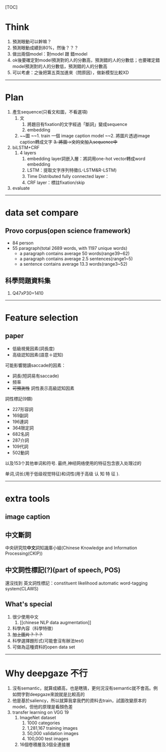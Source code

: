 [TOC]



# Think
1. 預測眼動可以幹嘛？
2. 預測眼動成績到80%，然後？？？
3. 做出兩個model：對model 跟 錯model
4. ok後要確定對model預測對的人的分數高，預測錯的人的分數低；也要確定錯model預測對的人的分數低，預測錯的人的分數高
5. 可以考慮：之後把第五頁加進來（問原因），做新模型比較XD

---

# Plan
1. 產生sequence(只看文和圖，不看選項)
	1. 文
		1. 將題目有fixation的文字經過「斷詞」變成sequence
		2. embedding
	2. ~~圖
		~~1. train 一個 image caption model
		~~2. 將圖片透過image caption轉成文字
		~~3. 將圖->文的文加入sequence中~~
2. biLSTM+CRF
	1. 4 layers
		1. embedding layer詞嵌入層：將詞用one-hot vector轉成word embedding 
		2. LSTM：提取文字序列特徵(L-LSTM&R-LSTM)
		3. Time Distributed fully connected layer：
		4. CRF layer：標註fixation/skip
3. evaluate

---

# data set compare
## Provo corpus(open science framework)
- 84 person
- 55 paragraph(total 2689 words, with 1197 unique words)
	- a paragraph contains average 50 words(range39~62)
	- a paragraph contains average 2.5 sentences(range1~5)
	- a sentence contains average 13.3 words(range3~52)

## 科學問題資料集
1. Q47xP30=1410

---

# Feature selection
## paper
 - 低級視覺因素(詞長度)
 - 高级認知因素(語意＋認知)

可能影響閱讀saccade的因素：
- 詞長(短詞易有saccade)
- 频率
- ~~可預測性~~ 詞性表示高級認知因素

詞性標記(9類)
- 227形容詞
- 169副詞
- 196連詞
- 364限定詞
- 682名詞
- 287介詞
- 109代詞
- 502動詞

以及153个其他单词和符号. 最终,神经网络使用的特征包含嵌入处理过的

单词,词长(用于低级视觉特征)和词性(用于高级 认 知 特 征 ).

---

# extra tools
## image caption 

## 中文斷詞
中央研究院**中文**詞知識庫小組(Chinese Knowledge and Information Processing(CKIP))

## 中文詞性標記(?)(part of speech, POS)

還沒找到
英文詞性標記：constituent likelihood automatic word-tagging system(CLAWS)

## What's special
1. 很少使用中文
	1. [[chinese NLP data augmentation]]
2. 科學內容（科學特徵）
3. ~~加上圖片？？？~~
4. 科學選擇題形式(可能會沒有辦法test)
5. 可做為這種資料的open data set



---

# Why deepgaze 不行
1. 沒有semantic，就算成績高，也是瞎猜，更何況沒有semantic就不會高。例如問字對deepgaze來說就是比較高的
2. 他是基於saliency，所以就算我拿我們的資料去train，試圖改變原本的model，但他的原理是看顏色差
3. transfer learning on VGG 19
	1. ImageNet dataset
		1. 1000 categories
		2. 1,281,167 training images 
		3. 50,000 validation images
		4. 100,000 test images
	2. 16個卷積層及3個全連接層

